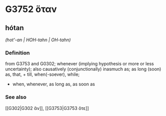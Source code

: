 # G3752 ὅταν

## hótan

_(hot'-an | HOH-tahn | OH-tahn)_

### Definition

from G3753 and G0302; whenever (implying hypothesis or more or less uncertainty); also causatively (conjunctionally) inasmuch as; as long (soon) as, that, + till, when(-soever), while; 

- when, whenever, as long as, as soon as

### See also

[[G302|G302 ἄν]], [[G3753|G3753 ὅτε]]
